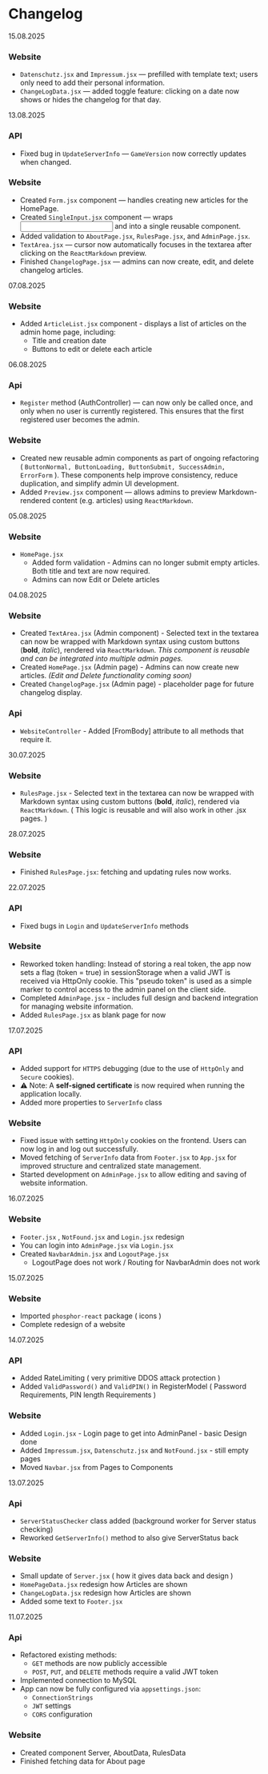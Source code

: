 # Changelog

15.08.2025
### Website
- `Datenschutz.jsx` and `Impressum.jsx` — prefilled with template text; users only need to add their personal information.
- `ChangeLogData.jsx` — added toggle feature: clicking on a date now shows or hides the changelog for that day.

13.08.2025
### API
- Fixed bug in `UpdateServerInfo` — `GameVersion` now correctly updates when changed.

### Website
- Created `Form.jsx` component — handles creating new articles for the HomePage.
- Created `SingleInput.jsx` component — wraps <input> and <label> into a single reusable component.
- Added validation to `AboutPage.jsx`, `RulesPage.jsx`, and `AdminPage.jsx`.
- `TextArea.jsx` — cursor now automatically focuses in the textarea after clicking on the `ReactMarkdown` preview.
- Finished `ChangelogPage.jsx` — admins can now create, edit, and delete changelog articles.

07.08.2025
### Website
- Added `ArticleList.jsx` component - displays a list of articles on the admin home page, including:
  - Title and creation date
  - Buttons to edit or delete each article

06.08.2025
### Api
- `Register` method (AuthController) — can now only be called once, and only when no user is currently registered.
This ensures that the first registered user becomes the admin.

### Website
- Created new reusable admin components as part of ongoing refactoring ( `ButtonNormal, ButtonLoading, ButtonSubmit, SuccessAdmin, ErrorForm` ). These components help improve consistency, reduce duplication, and simplify admin UI development.
- Added `Preview.jsx` component — allows admins to preview Markdown-rendered content (e.g. articles) using `ReactMarkdown`.

05.08.2025
### Website
- `HomePage.jsx`
  - Added form validation - Admins can no longer submit empty articles. Both title and text are now required.
  - Admins can now Edit or Delete articles

04.08.2025
### Website
- Created `TextArea.jsx` (Admin component) - Selected text in the textarea can now be wrapped with Markdown syntax using custom buttons (**bold**, _italic_), rendered via `ReactMarkdown`. *This component is reusable and can be integrated into multiple admin pages.*
- Created `HomePage.jsx` (Admin page) - Admins can now create new articles. *(Edit and Delete functionality coming soon)*
- Created `ChangelogPage.jsx` (Admin page) - placeholder page for future changelog display.

### Api
- `WebsiteController` - Added [FromBody] attribute to all methods that require it.
  
30.07.2025
### Website
- `RulesPage.jsx` - Selected text in the textarea can now be wrapped with Markdown syntax using custom buttons (**bold**, _italic_), rendered via `ReactMarkdown`. ( This logic is reusable and will also work in other .jsx pages. )

28.07.2025
### Website
- Finished `RulesPage.jsx`: fetching and updating rules now works.

22.07.2025
### API
- Fixed bugs in `Login` and `UpdateServerInfo` methods

### Website
- Reworked token handling: Instead of storing a real token, the app now sets a flag (token = true) in sessionStorage when a valid JWT is received via HttpOnly cookie. This "pseudo token" is used as a simple marker to control access to the admin panel on the client side.
- Completed `AdminPage.jsx` - includes full design and backend integration for managing website information.
- Added `RulesPage.jsx` as blank page for now

17.07.2025
### API
- Added support for `HTTPS` debugging (due to the use of `HttpOnly` and `Secure` cookies).
- ⚠️ Note: A **self-signed certificate** is now required when running the application locally.
- Added more properties to `ServerInfo` class 

### Website
- Fixed issue with setting `HttpOnly` cookies on the frontend. Users can now log in and log out successfully.
- Moved fetching of `ServerInfo` data from `Footer.jsx` to `App.jsx` for improved structure and centralized state management.
- Started development on `AdminPage.jsx` to allow editing and saving of website information.

16.07.2025
### Website
- `Footer.jsx` , `NotFound.jsx` and `Login.jsx` redesign
- You can login into `AdminPage.jsx` via `Login.jsx`
- Created `NavbarAdmin.jsx` and `LogoutPage.jsx`
  - LogoutPage does not work / Routing for NavbarAdmin does not work

15.07.2025
### Website
- Imported `phosphor-react` package ( icons )
- Complete redesign of a website

14.07.2025
### API
- Added RateLimiting ( very primitive DDOS attack protection )
- Added `ValidPassword()` and `ValidPIN()` in RegisterModel ( Password Requirements, PIN length Requirements )

### Website
- Added `Login.jsx` - Login page to get into AdminPanel - basic Design done
- Added `Impressum.jsx`, `Datenschutz.jsx` and `NotFound.jsx` - still empty pages
- Moved `Navbar.jsx` from Pages to Components

13.07.2025
### Api
- `ServerStatusChecker` class added (background worker for Server status checking)
- Reworked `GetServerInfo()` method to also give ServerStatus back

### Website
- Small update of `Server.jsx` ( how it gives data back and design )
- `HomePageData.jsx` redesign how Articles are shown
- `ChangeLogData.jsx` redesign how Articles are shown
- Added some text to `Footer.jsx`

11.07.2025
### Api
- Refactored existing methods:
  - `GET` methods are now publicly accessible
  - `POST`, `PUT`, and `DELETE` methods require a valid JWT token
- Implemented connection to MySQL
- App can now be fully configured via `appsettings.json`:
  - `ConnectionStrings`
  - `JWT` settings
  - `CORS` configuration
    
### Website
-  Created component Server, AboutData, RulesData
-  Finished fetching data for About page

